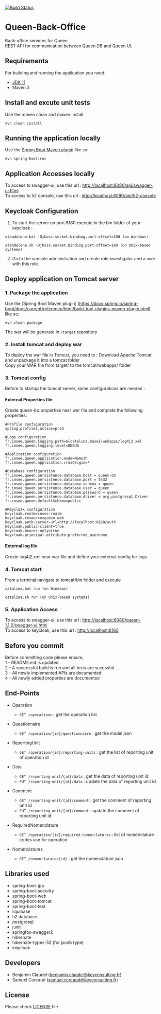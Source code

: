 [![Build Status](https://travis-ci.org/InseeFr/Queen-Back-Office.svg?branch=master)](https://travis-ci.org/InseeFr/Queen-Back-Office)

# Queen-Back-Office
Back-office services for Queen  
REST API for communication between Queen DB and Queen UI.

## Requirements
For building and running the application you need:
- [JDK 11](https://jdk.java.net/archive/)
- Maven 3  

## Install and excute unit tests
Use the maven clean and maven install 
```shell
mvn clean install
```  

## Running the application locally
Use the [Spring Boot Maven plugin](https://docs.spring.io/spring-boot/docs/current/reference/html/build-tool-plugins-maven-plugin.html) like so:  
```shell
mvn spring-boot:run
```  

## Application Accesses locally
To access to swagger-ui, use this url : [http://localhost:8080/api/swagger-ui.html](http://localhost:8080/api/swagger-ui.html)  
To access to h2 console, use this url : [http://localhost:8080/api/h2-console](http://localhost:8080/api/h2-console)  


## Keycloak Configuration 
1. To start the server on port 8180 execute in the bin folder of your keycloak :
```shell
standalone.bat -Djboss.socket.binding.port-offset=100 (on Windows)

standalone.sh -Djboss.socket.binding.port-offset=100 (on Unix-based systems)
```  
2. Go to the console administration and create role investigator and a user with this role.


## Deploy application on Tomcat server
### 1. Package the application
Use the [Spring Boot Maven plugin]  (https://docs.spring.io/spring-boot/docs/current/reference/html/build-tool-plugins-maven-plugin.html) like so:  
```shell
mvn clean package
```  
The war will be generate in `/target` repository  

### 2. Install tomcat and deploy war
To deploy the war file in Tomcat, you need to : 
Download Apache Tomcat and unpackage it into a tomcat folder  
Copy your WAR file from target/ to the tomcat/webapps/ folder  

### 3. Tomcat config
Before to startup the tomcat server, some configurations are needed : 
 

#### External Properties file
Create queen-bo.properties near war file and complete the following properties:  
```shell  
#Profile configuration
spring.profiles.active=prod

#Logs configuration
fr.insee.queen.logging.path=${catalina.base}/webapps/log4j2.xml
fr.insee.queen.logging.level=DEBUG

#Application configuration
fr.insee.queen.application.mode=NoAuth
fr.insee.queen.application.crosOrigin=*

#Database configuration
fr.insee.queen.persistence.database.host = queen-db
fr.insee.queen.persistence.database.port = 5432
fr.insee.queen.persistence.database.schema = queen
fr.insee.queen.persistence.database.user = queen
fr.insee.queen.persistence.database.password = queen
fr.insee.queen.persistence.database.driver = org.postgresql.Driver
fr.insee.queen.defaultSchema=public

#Keycloak configuration
keycloak.realm=insee-realm
keycloak.resource=queen-web
keycloak.auth-server-url=http://localhost:8180/auth
keycloak.public-client=true
keycloak.bearer-only=true
keycloak.principal-attribute:preferred_username
```

#### External log file
Create log4j2.xml near war file and define your  external config for logs.  

### 4. Tomcat start
From a terminal navigate to tomcat/bin folder and execute  
```shell
catalina.bat run (on Windows)
```  
```shell
catalina.sh run (on Unix-based systems)
```  

### 5. Application Access
To access to swagger-ui, use this url : [http://localhost:8080/queen-1.1.0/swagger-ui.html](http://localhost:8080/queen-1.1.0/swagger-ui.html)  
To access to keycloak, use this url : [http://localhost:8180](http://localhost:8180)  

## Before you commit
Before committing code please ensure,  
1 - README.md is updated  
2 - A successful build is run and all tests are sucessful  
3 - All newly implemented APIs are documented  
4 - All newly added properties are documented  

## End-Points
- Operation
	- `GET /operations` : get the operation list

- Questionnaire
	- `GET /operation/{id}/questionnaire` : get the model json 

- ReportingUnit
	- `GET /operation/{id}/reporting-units` : get the list of reporting unit of operation id

- Data
	- `GET /reporting-unit/{id}/data` : get the data of reporting unit id
	- `PUT /reporting-unit/{id}/data` : update the data of reporting unit id

- Comment
	- `GET /reporting-unit/{id}/comment` : get the comment of reporting unit id 
	- `PUT /reporting-unit/{id}/comment` : update the comment of reporting unit id

- RequiredNomenclature
	- `GET /operation/{id}/required-nomenclatures` : list of nomenclature codes use for operation

- Nomenclatures
	- `GET /nomenclature/{id}` : get the nomenclature json

## Libraries used
- spring-boot-jpa
- spring-boot-security
- spring-boot-web
- spring-boot-tomcat
- spring-boot-test
- liquibase
- h2 database
- postgresql
- junit
- springfox-swagger2
- hibernate
- hibernate-types-52 (for jsonb type)
- keycloak 

## Developers
- Benjamin Claudel (benjamin.claudel@keyconsulting.fr)
- Samuel Corcaud (samuel.corcaud@keyconsulting.fr)

## License
Please check [LICENSE](https://github.com/InseeFr/Queen-Back-Office/blob/master/LICENSE) file
